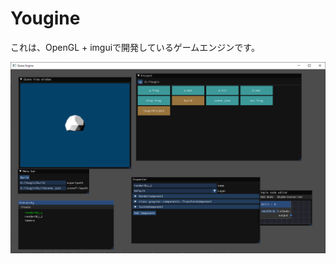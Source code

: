 # Yougine 

これは、OpenGL + imguiで開発しているゲームエンジンです。

![スクショ1](./../ReadmeResource/screenshot.png "スクショ１")
